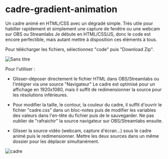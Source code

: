 # cadre-gradient-animation
Un cadre animé en HTML/CSS avec un dégradé simple. Très utile pour habiller rapidement et simplement une capture de fenêtre ou une webcam sur OBS ou Streamlabs
Je débute en HTML/CSS/JS, donc le code est encore perfectible, mais autant mettre à disposition ces éléments à tous.

Pour télécharger les fichiers, sélectionnez "code" puis "Download Zip".

![Sans titre](https://user-images.githubusercontent.com/91347360/204094734-a6e8c120-68c8-44e5-8cd8-124624642ac9.png)

Pour l'utiliser : 

- Glisser-déposer directement le fichier HTML dans OBS/Streamlabs ou l'intégrer via une source "Navigateur"
Le cadre est optimisé pour un affichage en 1920x1080, mais il suffit de redimensionner la source pour les résolutions inférieures.

- Pour modifier la taille, le contour, la couleur du cadre, il suffit d'ouvrir le fichier "cadre.css" dans un bloc-notes puis de modifier les variables des valeurs dans l'en-tête du fichier puis de le sauvegarder. Ne pas oublier de "rafraichir" la source navigateur sur OBS/Streamlabs ensuite.

- Glisser la source vidéo (webcam, capture d'écran...) sous le cadre animé puis le redimensionner. Mettre les deux sources dans un même dossier pour les déplacer simultanément.

![cadre](https://user-images.githubusercontent.com/91347360/170236084-fc1d4973-4808-4996-bc87-d7ac1bb699b3.gif)

